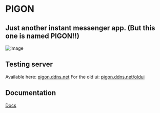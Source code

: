 # PIGON
## Just another instant messenger app. (But this one is named PIGON!!)

![image](https://upload.wikimedia.org/wikipedia/commons/thumb/e/ee/Homing_pigeon.jpg/745px-Homing_pigeon.jpg)

## Testing server

Available here: [pigon.ddns.net](https://pigon.ddns.net/)
For the old ui: [pigon.ddns.net/oldui](https://pigon.ddns.net/oldui)

## Documentation

[Docs](https://github.com/kiralysanyi/pigon/blob/main/docs/Readme.md)
